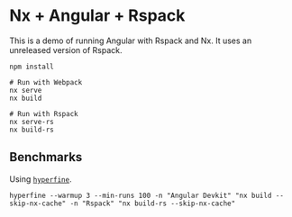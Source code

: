 # Nx + Angular + Rspack

This is a demo of running Angular with Rspack and Nx. It uses an unreleased version of Rspack.

```shell
npm install

# Run with Webpack
nx serve
nx build

# Run with Rspack
nx serve-rs
nx build-rs
```

## Benchmarks

Using [`hyperfine`](https://github.com/sharkdp/hyperfine).

```shell
hyperfine --warmup 3 --min-runs 100 -n "Angular Devkit" "nx build --skip-nx-cache" -n "Rspack" "nx build-rs --skip-nx-cache"
```

